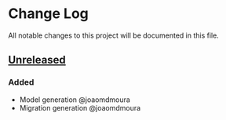 # Change Log
All notable changes to this project will be documented in this file.

## [Unreleased]
### Added
- Model generation @joaomdmoura
- Migration generation @joaomdmoura

[Unreleased]:https://github.com/joaomdmoura/keeper/compare/cc534296e2db34524a54a5b6fd98b48cf3660189...master
